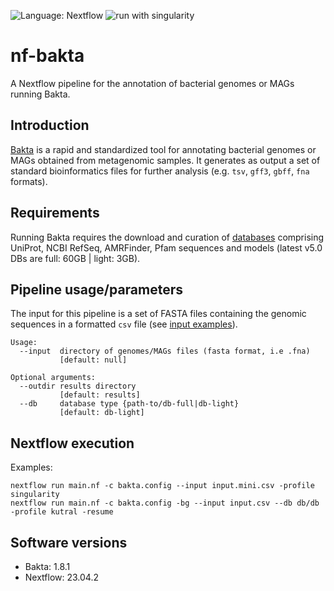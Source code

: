 ![Language: Nextflow](https://img.shields.io/badge/Language-Nextflow-green.svg)
![run with singularity](https://img.shields.io/badge/run%20with-singularity-1d355c.svg?labelColor=000000)

# nf-bakta

A Nextflow pipeline for the annotation of bacterial genomes or MAGs running Bakta.

## Introduction

[Bakta](https://github.com/oschwengers/bakta) is a rapid and standardized tool for annotating bacterial genomes or MAGs obtained from metagenomic samples. It generates as output a set of standard bioinformatics files for further analysis (e.g. ```tsv```, ```gff3```, ```gbff```, ```fna``` formats).

## Requirements

Running Bakta requires the download and curation of [databases](https://doi.org/10.5281/zenodo.4247252) comprising UniProt, NCBI RefSeq, AMRFinder, Pfam sequences and models (latest v5.0 DBs are full: 60GB | light: 3GB).

## Pipeline usage/parameters

The input for this pipeline is a set of FASTA files containing the genomic sequences in a formatted ```csv``` file (see [input examples](https://github.com/digenoma-lab/nf-bakta/input)).

```
Usage:
  --input  directory of genomes/MAGs files (fasta format, i.e .fna)
           [default: null]

Optional arguments:
  --outdir results directory
           [default: results]
  --db     database type {path-to/db-full|db-light}
           [default: db-light]
```

## Nextflow execution

Examples:

```
nextflow run main.nf -c bakta.config --input input.mini.csv -profile singularity
nextflow run main.nf -c bakta.config -bg --input input.csv --db db/db -profile kutral -resume
```

## Software versions

- Bakta: 1.8.1
- Nextflow: 23.04.2

